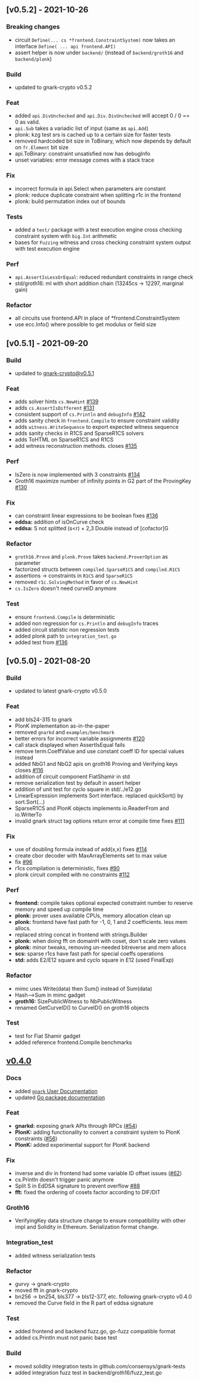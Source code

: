 <a name="v0.5.2"></a>

## [v0.5.2] - 2021-10-26


### Breaking changes

- circuit `Define(... cs *frontend.ConstraintSystem)` now takes an interface `Define( ... api frontend.API)`
- assert helper is now under `backend/` (instead of `backend/groth16` and `backend/plonk`)

### Build
- updated to gnark-crypto v0.5.2

### Feat
- added `api.DivUnchecked` and `api.Div`. `DivUnchecked` will accept 0 / 0 == 0 as valid.
- `api.Sub` takes a variadic list of input (same as `api.Add`)
- plonk: kzg test srs is cached up to a certain size for faster tests
- removed hardcoded bit size in ToBinary, which now depends by default on `fr.Element` bit size
- api.ToBinary: constraint unsatisfied now has debugInfo
- unset variables: error message comes with a stack trace

### Fix
- incorrect formula in api.Select when parameters are constant
- plonk: reduce duplicate constraint when splitting r1c in the frontend
- plonk: build permutation index out of bounds 

### Tests

- added a `test/` package with a test execution engine cross checking constraint system with `big.Int` arithmetic
- bases for `Fuzzing` witness and cross checking constraint system output with test execution engine

### Perf
- `api.AssertIsLessOrEqual`: reduced redundant constraints in range check
- std/groth16: ml with short addition chain (13245cs -> 12297, marginal gain)

### Refactor
- all circuits use frontend.API in place of *frontend.ConstraintSystem
- use ecc.Info() where possible to get modulus or field size


<a name="v0.5.1"></a>
## [v0.5.1] - 2021-09-20

### Build
- updated to gnark-crypto@v0.5.1

### Feat
- adds solver hints `cs.NewHint` [#139](https://github.com/ConsenSys/gnark/pull/139)
- adds `cs.AssertIsDifferent` [#131](https://github.com/ConsenSys/gnark/pull/131)
- consistent support of `cs.Println` and `debugInfo` [#142](https://github.com/ConsenSys/gnark/pull/142)
- adds sanity check in `frontend.Compile` to ensure constraint validity
- adds `witness.WriteSequence` to export expected witness sequence
- adds sanity checks in R1CS and SparseR1CS solvers
- adds ToHTML on SparseR1CS and R1CS
- add witness reconstruction methods. closes [#135](https://github.com/consensys/gnark/issues/135)

### Perf
- IsZero is now implemented with 3 constraints [#134](https://github.com/ConsenSys/gnark/pull/134)
- Groth16 maximize number of infinity points in G2 part of the ProvingKey [#130](https://github.com/ConsenSys/gnark/pull/130)

### Fix
- can constraint linear expressions to be boolean fixes [#136](https://github.com/consensys/gnark/issues/136)
- **eddsa:** addition of isOnCurve check
- **eddsa:** S not splitted (s<r) + 2,3 Double instead of [cofactor]G

### Refactor
- `groth16.Prove` and `plonk.Prove` takes `backend.ProverOption` as parameter
- factorized structs between `compiled.SparseR1CS` and `compiled.R1CS`
- assertions -> constraints in `R1CS` and `SparseR1CS`
- removed `r1c.SolvingMethod` in favor of `cs.NewHint`
- `cs.IsZero` doesn't need curveID anymore

### Test
- ensure `frontend.Compile` is deterministic
- added non regression for `cs.Println` and `debugInfo` traces
- added circuit statistic non regression tests
- added plonk path to `integration_test.go`
- added test from [#136](https://github.com/consensys/gnark/issues/136)


<a name="v0.5.0"></a>

## [v0.5.0] - 2021-08-20

### Build
- updated to latest gnark-crypto v0.5.0

### Feat
- add bls24-315 to gnark
- PlonK implementation as-in-the-paper
- removed `gnarkd` and `examples/benchmark`
- better errors for incorrect variable assignments [#120](https://github.com/consensys/gnark/issues/120)
- call stack displayed when AssertIsEqual fails
- remove term.CoeffValue and use constant coeff ID for special values instead
- added NbG1 and NbG2 apis on groth16 Proving and Verifying keys closes [#116](https://github.com/consensys/gnark/issues/116)
- addition of circuit component FiatShamir in std
- remove serialization test by default in assert helper
- addition of unit test for cyclo square in std/../e12.go
- LinearExpression implements Sort interface. replaced quickSort() by sort.Sort(...)
- SparseR1CS and PlonK objects implements io.ReaderFrom and io.WriterTo
- invalid gnark struct tag options return error at compile time fixes [#111](https://github.com/consensys/gnark/issues/111)

### Fix

- use of doubling formula instead of add(x,x) fixes [#114](https://github.com/consensys/gnark/issues/114)
- create cbor decoder with MaxArrayElements set to max value
- fix [#96](https://github.com/consensys/gnark/issues/96)
- r1cs compilation is deterministic, fixes [#90](https://github.com/consensys/gnark/issues/90)
- plonk circuit compiled with no constraints [#112](https://github.com/consensys/gnark/issues/112)
  
### Perf
- **frontend:** compile takes optional expected constraint number to reserve memory and speed up compile time
- **plonk:** prover uses available CPUs, memory allocation clean up
- **plonk:** frontend have fast path for -1, 0, 1 and 2 coefficients. less mem allocs.
- replaced string concat in frontend with strings.Builder
- **plonk:** when doing fft on domainH with coset, don't scale zero values
- **plonk:** minor tweaks, removing un-needed bitreverse and mem allocs
- **scs:** sparse r1cs have fast path for special coeffs operations
- **std:** adds E2/E12 square and cyclo square in E12 (used FinalExp)

### Refactor
- mimc uses Write(data) then Sum() instead of Sum(data)
- Hash-->Sum in mimc gadget
- **groth16:** SizePublicWitness to NbPublicWitness
- renamed GetCurveID() to CurveID() on groth16 objects

### Test
- test for Fiat Shamir gadget
- added reference frontend.Compile benchmarks



<a name="v0.4.0"></a>
## [v0.4.0]

### Docs
- added [`gnark` User Documentation]
- updated [Go package documentation](https://pkg.go.dev/mod/github.com/consensys/gnark)

### Feat
- **gnarkd:** exposing gnark APIs through RPCs ([#54](https://github.com/consensys/gnark/issues/54))
- **PlonK:** adding functionality to convert a constraint system to PlonK constraints ([#56](https://github.com/consensys/gnark/issues/56))
- **PlonK:** added experimental support for PlonK backend

### Fix
- inverse and div in frontend had some variable ID offset issues ([#62](https://github.com/consensys/gnark/issues/62))
- cs.Println doesn't trigger panic anymore
- Split S in EdDSA signature to prevent overflow [#88](https://github.com/consensys/gnark/issues/88)
- **fft:** fixed the ordering of cosets factor according to DIF/DIT

### Groth16
- VerifyingKey data structure change to ensure compatibility with other impl and Solidity in Ethereum. Serialization format change.

### Integration_test
- added witness serialization tests

### Refactor
- gurvy -> gnark-crypto
- moved fft in gnark-crypto
- bn256 -> bn254, bls377 -> bls12-377, etc. following gnark-crypto v0.4.0
- removed the Curve field in the R part of eddsa signature

### Test
- added frontend and backend fuzz.go, go-fuzz compatible format
- added cs.Println must not panic base test

### Build
- moved solidity integration tests in github.com/consensys/gnark-tests
- added integration fuzz test in backend/groth16/fuzz_test.go



[v0.4.0]: https://github.com/consensys/gnark/compare/v0.4.0...v0.4.0
[`gnark` User Documentation]: https://docs.gnark.consensys.net